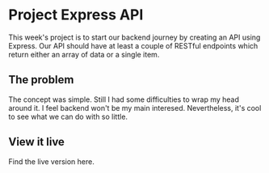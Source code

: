 # Project Express API

This week's project is to start our backend journey by creating an API using Express. Our API should have at least a couple of RESTful endpoints which return either an array of data or a single item.

## The problem

The concept was simple. Still I had some difficulties to wrap my head around it. I feel backend won't be my main interesed. Nevertheless, it's cool to see what we can do with so little.

## View it live

Find the live version here.
